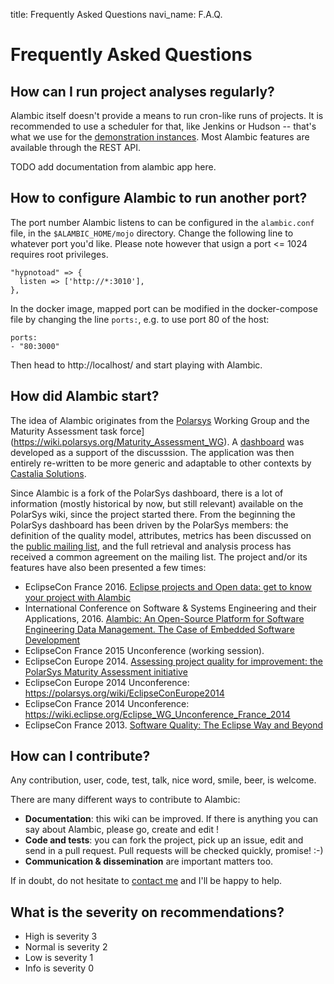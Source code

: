 title: Frequently Asked Questions
navi_name: F.A.Q.

# Frequently Asked Questions

## How can I run project analyses regularly?

Alambic itself doesn't provide a means to run cron-like runs of projects. It is recommended to use a scheduler for that, like Jenkins or Hudson -- that's what we use for the [demonstration instances](http://eclipse.castalia.camp). Most Alambic features are available through the REST API.

TODO add documentation from alambic app here.

## How to configure Alambic to run another port?

The port number Alambic listens to can be configured in the `alambic.conf` file, in the `$ALAMBIC_HOME/mojo` directory. Change the following line to whatever port you'd like. Please note however that usign a port <= 1024 requires root privileges.

    "hypnotoad" => {
      listen => ['http://*:3010'],
    },

In the docker image, mapped port can be modified in the docker-compose file by changing the line `ports:`, e.g. to use port 80 of the host:

    ports:
    - "80:3000"

Then head to http://localhost/ and start playing with Alambic.

## How did Alambic start?

The idea of Alambic originates from the [Polarsys](https://polarsys.org) Working Group and the Maturity Assessment task force](https://wiki.polarsys.org/Maturity_Assessment_WG). A [dashboard](http://dashboard.polarsys.org) was developed as a support of the discusssion. The application was then entirely re-written to be more generic and adaptable to other contexts by [Castalia Solutions](http://castalia.solutions).

Since Alambic is a fork of the PolarSys dashboard, there is a lot of information (mostly historical by now, but still relevant) available on the PolarSys wiki, since the project started there. From the beginning the PolarSys dashboard has been driven by the PolarSys members: the definition of the quality model, attributes, metrics has been discussed on the [public mailing list](https://dev.eclipse.org/mailman/listinfo/polarsys-iwg), and the full retrieval and analysis process has received a common agreement on the mailing list. The project and/or its features have also been presented a few times:

* EclipseCon France 2016. [Eclipse projects and Open data: get to know your project with Alambic](https://www.eclipsecon.org/france2016/session/eclipse-projects-and-open-data-get-know-your-project-alambic)
* International Conference on Software & Systems Engineering and their Applications, 2016. [Alambic: An Open-Source Platform for Software Engineering Data Management. The Case of Embedded Software Development](http://castalia.camp/dl/pub/icssea_2016_the_alambic_platform.pdf)
* EclipseCon France 2015 Unconference (working session).
* EclipseCon Europe 2014. [Assessing project quality for improvement: the PolarSys Maturity Assessment initiative](https://www.eclipsecon.org/europe2014/session/assessing-project-quality-improvement-polarsys-maturity-assessment-initiative)
* EclipseCon Europe 2014 Unconference: https://polarsys.org/wiki/EclipseConEurope2014
* EclipseCon France 2014 Unconference: https://wiki.eclipse.org/Eclipse_WG_Unconference_France_2014
* EclipseCon France 2013. [Software Quality: The Eclipse Way and Beyond ](http://www.eclipsecon.org/france2013/sessions/software-quality-eclipse-way-and-beyond)


## How can I contribute?

Any contribution, user, code, test, talk, nice word, smile, beer, is welcome.

There are many different ways to contribute to Alambic:

* **Documentation**: this wiki can be improved. If there is anything you can say about Alambic, please go, create and edit !
* **Code and tests**: you can fork the project, pick up an issue, edit and send in a pull request. Pull requests will be checked quickly, promise! :-)
* **Communication & dissemination** are important matters too.

If in doubt, do not hesitate to [contact me](http://castalia.solutions/contact.html) and I'll be happy to help.

## What is the severity on recommendations?

* High is severity 3
* Normal is severity 2
* Low is severity 1
* Info is severity 0
